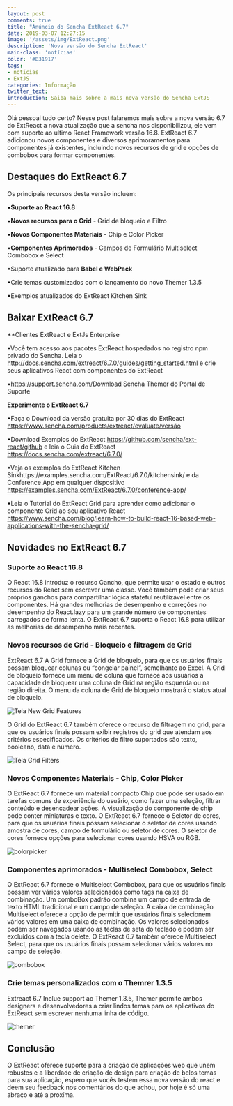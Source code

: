 ```yaml
---
layout: post
comments: true
title: "Anúncio do Sencha ExtReact 6.7"
date: 2019-03-07 12:27:15
image: '/assets/img/ExtReact.png'
description: 'Nova versão do Sencha ExtReact'
main-class: 'notícias'
color: '#B31917'
tags:
- notícias
- ExtJS
categories: Informação
twitter_text:
introduction: Saiba mais sobre a mais nova versão do Sencha ExtJS
---
```


Olá pessoal tudo certo?
Nesse post falaremos mais sobre a nova versão 6.7 do ExtReact a nova atualização que a sencha nos disponibilizou, ele vem com suporte ao ultimo React Framework versão 16.8.
ExtReact 6.7 adicionou novos componentes e diversos aprimoramentos para componentes já existentes, incluindo novos recursos de grid e opções de combobox para formar componentes.

## Destaques do ExtReact 6.7

Os principais recursos desta versão incluem:

•**Suporte ao React 16.8**

•**Novos recursos para o Grid** - Grid de bloqueio e Filtro

•**Novos Componentes Materiais** - Chip e Color Picker

•**Componentes Aprimorados** - Campos de Formulário Multiselect Combobox e Select

•Suporte atualizado para **Babel e WebPack**

•Crie temas customizados com o lançamento do novo Themer 1.3.5 

•Exemplos atualizados do ExtReact Kitchen Sink 

## Baixar ExtReact 6.7 

**Clientes ExtReact e ExtJs Enterprise

•Você tem acesso aos pacotes ExtReact hospedados no registro npm privado do Sencha. Leia o  http://docs.sencha.com/extreact/6.7.0/guides/getting_started.html e crie seus aplicativos React com componentes do ExtReact

•https://support.sencha.com/Download Sencha Themer do Portal de Suporte

**Experimente o ExtReact 6.7**

•Faça o Download da  versão gratuita por 30 dias do ExtReact  https://www.sencha.com/products/extreact/evaluate/versão 

•Download Exemplos do ExtReact https://github.com/sencha/ext-react/github e leia o Guia do ExtReact https://docs.sencha.com/extreact/6.7.0/

•Veja os exemplos do ExtReact Kitchen Sinkhttps://examples.sencha.com/ExtReact/6.7.0/kitchensink/ e da Conference App  em qualquer dispositivo
https://examples.sencha.com/ExtReact/6.7.0/conference-app/

•Leia o Tutorial do ExtReact Grid para aprender como adicionar o componente Grid ao seu aplicativo React https://www.sencha.com/blog/learn-how-to-build-react-16-based-web-applications-with-the-sencha-grid/

## Novidades no ExtReact 6.7

### Suporte ao React 16.8

O React 16.8 introduz o recurso Gancho, que permite usar o estado e outros recursos do React sem escrever uma classe. Você também pode criar seus próprios ganchos para compartilhar lógica stateful reutilizável entre os componentes. Há grandes melhorias de desempenho e correções no desempenho do React.lazy para um grande número de componentes carregados de forma lenta. O ExtReact 6.7 suporta o React 16.8 para utilizar as melhorias de desempenho mais recentes.

### Novos recursos de Grid - Bloqueio e filtragem de Grid

ExtReact 6.7 A Grid fornece a Grid de bloqueio, para que os usuários finais possam bloquear colunas ou “congelar painel”, semelhante ao Excel. A Grid de bloqueio fornece um menu de coluna que fornece aos usuários a capacidade de bloquear uma coluna de Grid na região esquerda ou na região direita. O menu da coluna de Grid de bloqueio mostrará o status atual de bloqueio.

![Tela New Grid Features](https://www.sencha.com/wp-content/uploads/2019/02/extreact_locked.png)

O Grid do ExtReact 6.7 também oferece o recurso de filtragem no grid, para que os usuários finais possam exibir registros do grid que atendam aos critérios especificados. Os critérios de filtro suportados são texto, booleano, data e número.

![Tela Grid Filters](https://www.sencha.com/wp-content/uploads/2019/02/ExtReact-grid-filtering.png)

### Novos Componentes Materiais - Chip, Color Picker

O ExtReact 6.7 fornece um material compacto Chip que pode ser usado em tarefas comuns de experiência do usuário, como fazer uma seleção, filtrar conteúdo e desencadear ações. A visualização do componente de chip pode conter miniaturas e texto. O ExtReact 6.7 fornece o Seletor de cores, para que os usuários finais possam selecionar o seletor de cores usando amostra de cores, campo de formulário ou seletor de cores. O seletor de cores fornece opções para selecionar cores usando HSVA ou RGB.

![colorpicker](https://www.sencha.com/wp-content/uploads/2019/02/ExtReact-color-picker.png)

### Componentes aprimorados - Multiselect Combobox, Select

O ExtReact 6.7 fornece o Multiselect Combobox, para que os usuários finais possam ver vários valores selecionados como tags na caixa de combinação. Um comboBox padrão combina um campo de entrada de texto HTML tradicional e um campo de seleção. A caixa de combinação Multiselect oferece a opção de permitir que usuários finais selecionem vários valores em uma caixa de combinação. Os valores selecionados podem ser navegados usando as teclas de seta do teclado e podem ser excluídos com a tecla delete. O ExtReact 6.7 também oferece Multiselect Select, para que os usuários finais possam selecionar vários valores no campo de seleção.

![combobox](https://www.sencha.com/wp-content/uploads/2019/02/ExtReact-multiselect.png)

### Crie temas personalizados com o Themrer 1.3.5

Extreact 6.7 Inclue support ao Themer 1.3.5, Themer permite ambos designers e desenvolvedores a criar lindos temas para os aplicativos do ExtReact sem escrever nenhuma linha de código.

![themer](https://www.sencha.com/wp-content/uploads/2019/03/image1.png)

## Conclusão

O ExtReact oferece suporte para a criação de aplicações web que unem robustes e a liberdade de criação de design para criação de belos temas para sua aplicação, espero que vocês testem essa nova versão do react e deem seu feedback nos comentários do que achou, por hoje é só uma abraço e até a proxíma.